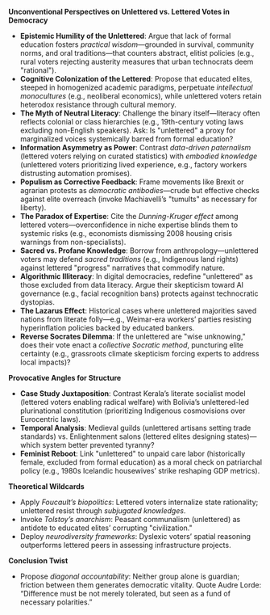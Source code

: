 

**Unconventional Perspectives on Unlettered vs. Lettered Votes in Democracy**  
- **Epistemic Humility of the Unlettered**: Argue that lack of formal education fosters *practical wisdom*—grounded in survival, community norms, and oral traditions—that counters abstract, elitist policies (e.g., rural voters rejecting austerity measures that urban technocrats deem "rational").  
- **Cognitive Colonization of the Lettered**: Propose that educated elites, steeped in homogenized academic paradigms, perpetuate *intellectual monocultures* (e.g., neoliberal economics), while unlettered voters retain heterodox resistance through cultural memory.  
- **The Myth of Neutral Literacy**: Challenge the binary itself—literacy often reflects colonial or class hierarchies (e.g., 19th-century voting laws excluding non-English speakers). Ask: Is "unlettered" a proxy for marginalized voices systemically barred from formal education?  
- **Information Asymmetry as Power**: Contrast *data-driven paternalism* (lettered voters relying on curated statistics) with *embodied knowledge* (unlettered voters prioritizing lived experience, e.g., factory workers distrusting automation promises).  
- **Populism as Corrective Feedback**: Frame movements like Brexit or agrarian protests as *democratic antibodies*—crude but effective checks against elite overreach (invoke Machiavelli’s "tumults" as necessary for liberty).  
- **The Paradox of Expertise**: Cite the *Dunning-Kruger effect* among lettered voters—overconfidence in niche expertise blinds them to systemic risks (e.g., economists dismissing 2008 housing crisis warnings from non-specialists).  
- **Sacred vs. Profane Knowledge**: Borrow from anthropology—unlettered voters may defend *sacred traditions* (e.g., Indigenous land rights) against lettered "progress" narratives that commodify nature.  
- **Algorithmic Illiteracy**: In digital democracies, redefine "unlettered" as those excluded from data literacy. Argue their skepticism toward AI governance (e.g., facial recognition bans) protects against technocratic dystopias.  
- **The Lazarus Effect**: Historical cases where unlettered majorities saved nations from literate folly—e.g., Weimar-era workers’ parties resisting hyperinflation policies backed by educated bankers.  
- **Reverse Socrates Dilemma**: If the unlettered are "wise unknowing," does their vote enact a *collective Socratic method*, puncturing elite certainty (e.g., grassroots climate skepticism forcing experts to address local impacts)?  

**Provocative Angles for Structure**  
- **Case Study Juxtaposition**: Contrast Kerala’s literate socialist model (lettered voters enabling radical welfare) with Bolivia’s unlettered-led plurinational constitution (prioritizing Indigenous cosmovisions over Eurocentric laws).  
- **Temporal Analysis**: Medieval guilds (unlettered artisans setting trade standards) vs. Enlightenment salons (lettered elites designing states)—which system better prevented tyranny?  
- **Feminist Reboot**: Link "unlettered" to unpaid care labor (historically female, excluded from formal education) as a moral check on patriarchal policy (e.g., 1980s Icelandic housewives’ strike reshaping GDP metrics).  

**Theoretical Wildcards**  
- Apply *Foucault’s biopolitics*: Lettered voters internalize state rationality; unlettered resist through *subjugated knowledges*.  
- Invoke *Tolstoy’s anarchism*: Peasant communalism (unlettered) as antidote to educated elites’ corrupting "civilization."  
- Deploy *neurodiversity frameworks*: Dyslexic voters’ spatial reasoning outperforms lettered peers in assessing infrastructure projects.  

**Conclusion Twist**  
- Propose *diagonal accountability*: Neither group alone is guardian; friction between them generates democratic vitality. Quote Audre Lorde: “Difference must be not merely tolerated, but seen as a fund of necessary polarities.”